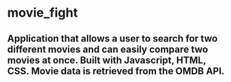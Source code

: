 # movie_fight

## Application that allows a user to search for two different movies and can easily compare two movies at once. Built with Javascript, HTML, CSS. Movie data is retrieved from the OMDB API. 
